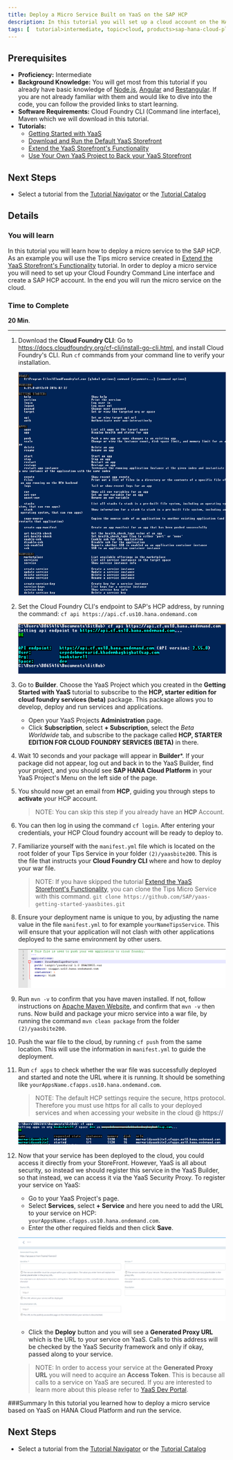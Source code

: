 ```yaml
---
title: Deploy a Micro Service Built on YaaS on the SAP HCP
description: In this tutorial you will set up a cloud account on the HANA Cloud Platform through your YaaS project. You will then deploy your Tips micro service to the cloud and point your Storefront to it.
tags: [  tutorial>intermediate, topic>cloud, products>sap-hana-cloud-platform, products>sap-hybris-as-a-service-on-sap-hana-cloud-platform>sap-hybris-as-a-service-on-sap-hana-cloud-platform ]
---
```

## Prerequisites  
 - **Proficiency:** Intermediate
 - **Background Knowledge:**  You will get most from this tutorial if you already have basic knowledge of [Node.js](https://www.youtube.com/watch?v=pU9Q6oiQNd0), [Angular](https://docs.angularjs.org/guide/directive) and [Restangular](https://github.com/mgonto/restangular#starter-guide). If you are not already familiar with them and would like to dive into the code, you can follow the provided links to start learning.
 - **Software Requirements:** Cloud Foundry CLI (Command line interface), Maven which we will download in this tutorial.
 - **Tutorials:**
    - [Getting Started with YaaS](http://go.sap.com/developer/tutorials/yaas-getting-started.html)
    - [Download and Run the Default YaaS Storefront](http://go.sap.com/developer/tutorials/yaas-download-run-default-storefront.html)   
    - [Extend the YaaS Storefront's Functionality](http://go.sap.com/developer/tutorials/yaas-extend-storefront-functionality-webservice.html)
    - [Use Your Own YaaS Project to Back your YaaS Storefront](http://go.sap.com/developer/tutorials/yaas-create-project-backing-storefront.html)

## Next Steps
 - Select a tutorial from the [Tutorial Navigator](http://go.sap.com/developer/tutorial-navigator.html) or the [Tutorial Catalog](http://go.sap.com/developer/tutorials.html)

## Details
### You will learn  
In this tutorial you will learn how to deploy a micro service to the SAP HCP. As an example you will use the Tips micro service created in [Extend the YaaS Storefront's Functionality](http://go.sap.com/developer/tutorials/yaas-extend-storefront-functionality-webservice.html) tutorial. In order to deploy a micro service you will need to set up your Cloud Foundry Command Line interface and create a SAP HCP account. In the end you will run the micro service on the cloud.

### Time to Complete
**20 Min**.

---

1. Download the **Cloud Foundry CLI**: Go to https://docs.cloudfoundry.org/cf-cli/install-go-cli.html, and install Cloud Foundry's CLI. Run `cf` commands from your command line to verify your installation.

    ![CF Command](cf-command.PNG)

2. Set the Cloud Foundry CLI's endpoint to SAP's HCP address, by running the command: `cf api https://api.cf.us10.hana.ondemand.com`

    ![CF Endpoint](cf-cli-endpoint.PNG)

3. Go to **Builder**. Choose the YaaS Project which you created in the **Getting Started with YaaS** tutorial to subscribe to the **HCP, starter edition for cloud foundry services (beta)** package. This package allows you to develop, deploy and run services and applications.
    - Open your YaaS Projects **Administration** page.
    - Click **Subscription**, select **+ Subscription**, select the *Beta Worldwide* tab, and subscribe to the package called **HCP, STARTER EDITION FOR CLOUD FOUNDRY SERVICES (BETA)** in there.

4. Wait 10 seconds and your package will appear in **Builder***. If your package did not appear, log out and back in to the YaaS Builder, find your project, and you should see **SAP HANA Cloud Platform** in your YaaS Project's Menu on the left side of the page.

5. You should now get an email from **HCP**, guiding you through steps to **activate** your HCP account.

    > NOTE: You can skip this step if you already have an **HCP** Account.

6. You can then log in using the command `cf login`. After entering your credentials, your HCP Cloud foundry account will be ready to deploy to.

7. Familiarize yourself with the `manifest.yml` file which is located on the root folder of your Tips Service in your folder `(2)/yaasbite200`. This is the file that instructs your **Cloud Foundry CLI** where and how to deploy your war file.

    > NOTE: If you have skipped the tutorial [Extend the YaaS Storefront's Functionality](http://go.sap.com/developer/tutorials/yaas-extend-storefront-functionality-webservice.html), you can clone the Tips Micro Service with this command. `git clone https://github.com/SAP/yaas-getting-started-yaasbites.git`

8. Ensure your deployment name is unique to you, by adjusting the name value in the file `manifest.yml` to for example `yourNameTipsService`.  This will ensure that your application will not clash with other applications deployed to the same environment by other users.

    ![Name Value](tipsService.PNG)

9. Run `mvn -v` to confirm that you have maven installed. If not, follow instructions on [Apache Maven Website](https://maven.apache.org/install.html), and confirm that  `mvn -v` then runs.   Now build and package your micro service into a war file, by running the command `mvn clean package` from the folder `(2)/yaasbite200`.

10. Push the war file to the cloud, by running `cf push` from the same location. This will use the information in `manifest.yml` to guide the deployment.

11. Run `cf apps` to check whether the war file was successfully deployed and started and note the URL where it is running. It should be something like `yourAppsName.cfapps.us10.hana.ondemand.com`.

    > NOTE: The default HCP settings require the secure, https protocol. Therefore you must use https for all calls to your deployed services and when accessing your website in the cloud @ https://

    ![CF Apps](cf-apps.PNG)

12. Now that your service has been deployed to the cloud, you could access it directly from your StoreFront. However, YaaS is all about security, so instead we should  register this service in the YaaS Builder, so that instead, we can access it via the YaaS Security Proxy.  To register your service on YaaS:
    - Go to your YaaS Project's page.
    - Select **Services**, select **+ Service** and here you need to add the URL to your service on HCP: `yourAppsName.cfapps.us10.hana.ondemand.com`.
    - Enter the other required fields and then click **Save**.

    ![Register Service](register-service.PNG)

    - Click the **Deploy** button and you will see a **Generated Proxy URL** which is the URL to your service on YaaS. Calls to this address will be checked by the YaaS Security framework and only if okay, passed along to your service.

    > NOTE: In order to access your service at the  **Generated Proxy URL** you will need to acquire an **Access Token**. This is because all calls to a service on YaaS are secured. If you are interested to learn more about this please refer to [YaaS Dev Portal](https://devportal.yaas.io/).  

###Summary
In this tutorial you learned how to deploy a micro service based on YaaS on HANA Cloud Platform and run the service.

## Next Steps
 - Select a tutorial from the [Tutorial Navigator](http://go.sap.com/developer/tutorial-navigator.html) or the [Tutorial Catalog](http://go.sap.com/developer/tutorials.html)
